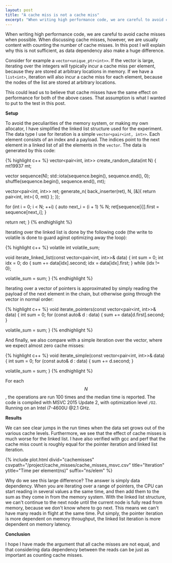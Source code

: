 ```yaml
---
layout: post
title: "A cache miss is not a cache miss"
excerpt: "When writing high performance code, we are careful to avoid cache misses when possible. When discussing cache misses, however, we are usually content with counting the number of cache misses. In this post I will explain why this is not sufficient, as data dependency also make a huge difference."
---
```


When writing high performance code, we are careful to avoid cache misses when possible. When discussing cache misses, however, we are usually content with counting the number of cache misses. In this post I will explain why this is not sufficient, as data dependency also make a huge difference.

Consider for example a <code>vector&lt;unique_ptr&lt;int&gt;&gt;</code>. If the vector is large, iterating over the integers will typically incur a cache miss per element, because they are stored at arbitrary locations in memory. If we have a <code>list&lt;int&gt;</code>, iteration will also incur a cache miss for each element, because the nodes of the list are stored at arbitrary locations.

This could lead us to believe that cache misses have the same effect on performance for both of the above cases. That assumption is what I wanted to put to the test in this post.

**Setup**

To avoid the peculiarities of the memory system, or making my own allocator, I have simplified the linked list structure used for the experiment. The data type I use for iteration is a simple <code>vector&lt;pair&lt;int, int&gt;&gt;</code>. Each element consists of an index and a payload. The indices point to the next element in a linked list of all the elements in the <code>vector</code>. The data is generated by this code:

{% highlight c++ %}
vector<pair<int, int>> create_random_data(int N) {
  mt19937 mt;

  vector<int> sequence(N);
  std::iota(sequence.begin(), sequence.end(), 0);
  shuffle(sequence.begin(), sequence.end(), mt);

  vector<pair<int, int>> ret;
  generate_n(
	back_inserter(ret), 
	N, 
	[&]{ return pair<int, int>{ 0, mt() }; });

  for (int i = 0; i < N; ++i) {
    auto next_i = (i + 1) % N;
    ret[sequence[i]].first = sequence[next_i];
  }

  return ret;
}
{% endhighlight %}

Iterating over the linked list is done by the following code (the write to volatile is done to guard aginst optimizing away the loop):

{% highlight c++ %}
volatile int volatile_sum;

void iterate_linked_list(const vector<pair<int, int>>& data) {
  int sum = 0;
  int idx = 0;
  do {
    sum += data[idx].second;
    idx = data[idx].first;
  } while (idx != 0);

  volatile_sum = sum;
}
{% endhighlight %}

Iterating over a vector of pointers is approximated by simply reading the payload of the next element in the chain, but otherwise going through the vector in normal order:

{% highlight c++ %}
void iterate_pointers(const vector<pair<int, int>>& data) {
  int sum = 0;
  for (const auto& d : data) {
    sum += data[d.first].second;
  }

  volatile_sum = sum;
}
{% endhighlight %}

And finally, we also compare with a simple iteration over the vector, where we expect almost zero cache misses:

{% highlight c++ %}
void iterate_simple(const vector<pair<int, int>>& data) {
  int sum = 0;
  for (const auto& d : data) {
    sum += d.second;
  }

  volatile_sum = sum;
}
{% endhighlight %}

For each $$N$$, the operations are run 100 times and the median time is reported. The code is compiled with MSVC 2015 Update 2, with optimization level <code>/O2</code>. Running on an Intel i7-4600U @2.1 GHz.

**Results**

We can see clear jumps in the run times when the data set grows out of the various cache levels. Furthermore, we see that the effect of cache misses is much worse for the linked list. I have also verified with gcc and perf that the cache miss count is roughly equal for the pointer iteration and linked list iteration.

{% include plot.html divid="cachemisses" csvpath="/project/cache_misses/cache_misses_msvc.csv" title="Iteration" ytitle="Time per element(ns)" suffix="ns/elem" %}

Why do we see this large difference? The answer is simply data dependency. When you are iterating over a range of pointers, the CPU can start reading in several values a the same time, and then add them to the sum as they come in from the memory system. With the linked list structure, we can't continue to the next node until the current node is fully read from memory, because we don't know where to go next. This means we can't have many reads in flight at the same time. Put simply, the pointer iteration is more dependent on memory throughput, the linked list iteration is more dependent on memory latency.

**Conclusion**

I hope I have made the argument that all cache misses are not equal, and that considering data dependency between the reads can be just as important as counting cache misses.